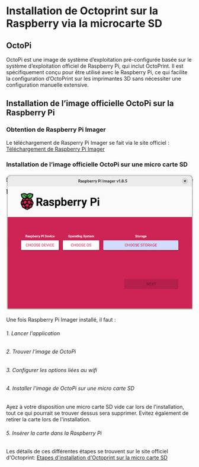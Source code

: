 # Installation de Octoprint sur la Raspberry via la microcarte SD

## OctoPi

OctoPi est une image de système d’exploitation pré-configurée basée sur le système d’exploitation officiel de Raspberry Pi, qui inclut OctoPrint. Il est spécifiquement conçu pour être utilisé avec le Raspberry Pi, ce qui facilite la configuration d’OctoPrint sur les imprimantes 3D sans nécessiter une configuration manuelle extensive.

## Installation de l’image officielle OctoPi sur la Raspberry Pi

### Obtention de Raspberry Pi Imager

Le téléchargement de Rasperry Pi Imager se fait via le site officiel : [Téléchargement de Raspberry Pi Imager](https://www.raspberrypi.com/software/)

### Installation de l’image officielle OctoPi sur une micro carte SD

![Imager](assets/imager.png)

Une fois Raspberry Pi Imager installé, il faut :
###### 1. Lancer l'application
###### 2. Trouver l'image de OctoPi
###### 3. Configurer les options liées au wifi
###### 4. Installer l'image de OctoPi sur une micro carte SD
Ayez à votre disposition une micro carte SD vide car lors de l'installation, tout ce qui pourrait se trouver dessus sera supprimer.
Evitez également de retirer la carte lors de l'installation.
###### 5. Insérer la carte dans la Raspberry Pi

Les détails de ces différentes étapes se trouvent sur le site officiel d'Octoprint: [Etapes d'installation d'Octoprint sur la micro carte SD](https://octoprint.org/download/)









